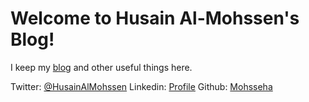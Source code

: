 
# Welcome to Husain Al-Mohssen's Blog! 

I keep my [blog](/blog) and other useful things here. 

Twitter: [@HusainAlMohssen](https://twitter.com/husainalmohssen)
Linkedin: [Profile](https://www.linkedin.com/in/husainalmohssen/)
Github: [Mohsseha](https://github.com/mohsseha)


